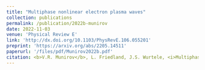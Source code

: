 ```yaml
---
title: "Multiphase nonlinear electron plasma waves"
collection: publications
permalink: /publication/2022b-munirov
date: 2022-11-03
venue: 'Physical Review E'
link: 'http://dx.doi.org/10.1103/PhysRevE.106.055201'
preprint: 'https://arxiv.org/abs/2205.14511'
paperurl: '/files/pdf/Munirov2022b.pdf'
citation: <b>V.R. Munirov</b>, L. Friedland, J.S. Wurtele, <i>Multiphase nonlinear electron plasma waves</i>, Phys. Rev. E 106, 055201 (2022)
---
```


